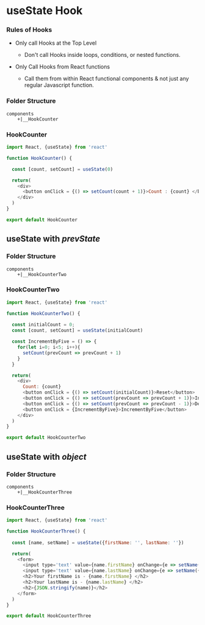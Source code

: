 # useState Hook 

### Rules of Hooks

- Only call Hooks at the Top Level
  - Don't call Hooks inside loops, conditions, or nested functions.

- Only Call Hooks from React functions
  - Call them from within React functional components & not just any regular Javascript function.


### Folder Structure
```
components
    +|__HookCounter
```

### HookCounter
```js
import React, {useState} from 'react'

function HookCounter() {

  const [count, setCount] = useState(0)

  return(
    <div>
      <button onClick = {() => setCount(count + 1)}>Count : {count} </button>
    </div>
  )
}

export default HookCounter
```


## useState with *prevState*

### Folder Structure
```
components
    +|__HookCounterTwo
```

### HookCounterTwo
```js
import React, {useState} from 'react'

function HookCounterTwo() {
  
  const initialCount = 0;
  const [count, setCount] = useState(initialCount)

  const IncrementByFive = () => {
    for(let i=0; i<5; i++){
      setCount(prevCount => prevCount + 1)
    }
  }

  return(
    <div>
      Count: {count}
      <button onClick = {() => setCount(initialCount)}>Reset</button>
      <button onClick = {() => setCount(prevCount => prevCount + 1)}>Increment</button>
      <button onClick = {() => setCount(prevCount => prevCount - 1)}>Decrement</button>
      <button onClick = {IncrementByFive}>IncrementByFive</button>
    </div>
  )
}

export default HookCounterTwo
```
## useState with *object*

### Folder Structure
```
components
    +|__HookCounterThree
```

### HookCounterThree
```js
import React, {useState} from 'react'

function HookCounterThree() {
  
  const [name, setName] = useState({firstName: '', lastName: ''})

  return(
    <form>
      <input type='text' value={name.firstName} onChange={e => setName({...name, firstName: e.target.value})} />
      <input type='text' value={name.lastName} onChange={e => setName({...name, lastName: e.target.value})} />
      <h2>Your firstName is - {name.firstName} </h2>
      <h2>Your lastName is - {name.lastName} </h2>
      <h2>{JSON.stringify(name)}</h2>
    </form>
  )
}

export default HookCounterThree
```
